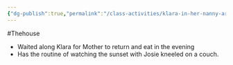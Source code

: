 ```yaml
---
{"dg-publish":true,"permalink":"/class-activities/klara-in-her-nanny-arch/"}
---
```


#Thehouse 

- Waited along Klara for Mother to return and eat in the evening
- Has the routine of watching the sunset with Josie kneeled on a couch.